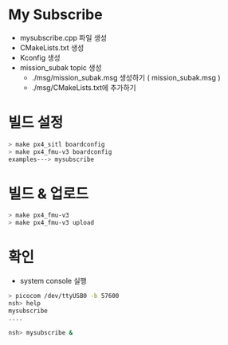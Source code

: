 # My Subscribe
* mysubscribe.cpp 파일 생성
* CMakeLists.txt 생성
* Kconfig 생성
* mission_subak topic 생성
  * ./msg/mission_subak.msg 생성하기 ( mission_subak.msg )
  * ./msg/CMakeLists.txt에 추가하기

# 빌드 설정
```bash
> make px4_sitl boardconfig
> make px4_fmu-v3 boardconfig
examples---> mysubscribe
```

# 빌드 & 업로드
```bash
> make px4_fmu-v3
> make px4_fmu-v3 upload
```

# 확인
* system console 실행
```bash
> picocom /dev/ttyUSB0 -b 57600
nsh> help
mysubscribe
....

nsh> mysubscribe &

```

